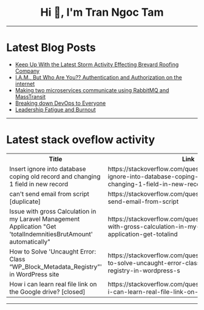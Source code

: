 <h1 align="center">Hi 👋, I'm Tran Ngoc Tam</h1>

---

# Latest Blog Posts 
<!-- BLOG-POST-LIST:START -->
- [Keep Up With the Latest Storm Activity Effecting Brevard Roofing Company](https://dev.to/leonorpattyxmo/build-a-simple-weather-app-in-java-using-openweathermap-api-3416)
- [I.A.M., But Who Are You?? Authentication and Authorization on the internet](https://dev.to/steviepee/iam-but-who-are-you-authentication-and-authorization-on-the-internet-1i03)
- [Making two microservices communicate using RabbitMQ and MassTransit](https://dev.to/angelodotnet/making-two-microservices-communicate-using-rabbitmq-and-masstransit-2g8i)
- [Breaking down DevOps to Everyone](https://dev.to/oyewole_adebayo_583d8d7f9/breaking-down-devops-to-everyone-4ioc)
- [Leadership Fatigue and Burnout](https://dev.to/asi_security/leadership-fatigue-and-burnout-1j0m)
<!-- BLOG-POST-LIST:END -->

---

# Latest stack oveflow activity
<table>
  <tr><th>Title</th><th>Link</th></tr>
  <!-- STACKOVERFLOW:START --><tr><td>Insert ignore into database coping old record and changing 1 field in new record</td><td>https://stackoverflow.com/questions/79201488/insert-ignore-into-database-coping-old-record-and-changing-1-field-in-new-record</td></tr><tr><td>can&#39;t send email from script [duplicate]</td><td>https://stackoverflow.com/questions/79201159/cant-send-email-from-script</td></tr><tr><td>Issue with gross Calculation in my Laravel Management Application &quot;Get &#39;totalIndemnitiesBrutAmount&#39; automatically&quot;</td><td>https://stackoverflow.com/questions/79201150/issue-with-gross-calculation-in-my-laravel-management-application-get-totalind</td></tr><tr><td>How to Solve &#39;Uncaught Error: Class “WP_Block_Metadata_Registry”&#39; in WordPress site</td><td>https://stackoverflow.com/questions/79201067/how-to-solve-uncaught-error-class-wp-block-metadata-registry-in-wordpress-s</td></tr><tr><td>How i can learn real file link on the Google drive? [closed]</td><td>https://stackoverflow.com/questions/79200865/how-i-can-learn-real-file-link-on-the-google-drive</td></tr><!-- STACKOVERFLOW:END -->
</table>

---


